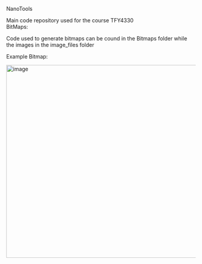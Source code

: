 N a n o T o o l s  <br>

Main code repository used for the course TFY4330  <br>
 
BitMaps:  <br>

Code used to generate bitmaps can be cound in the Bitmaps folder while the images in the image_files folder  <br>

Example Bitmap:  <br>

<img width="512" height="512" alt="image" src="https://github.com/user-attachments/assets/98d923c6-e659-416a-b2e0-7a8b812facb5" />

 
